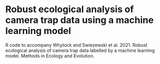 # Robust ecological analysis of camera trap data using a machine learning model
R code to accompany Whytock and Swiezewski et al. 2021. Robust ecological analysis of camera trap data labelled by a machine learning model. Methods in Ecology and Evolution.
